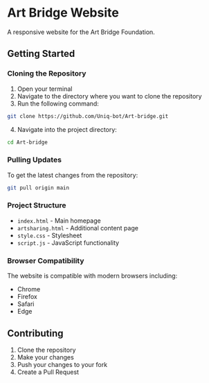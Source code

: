 # Art Bridge Website

A responsive website for the Art Bridge Foundation.

## Getting Started

### Cloning the Repository

1. Open your terminal
2. Navigate to the directory where you want to clone the repository
3. Run the following command:

```bash
git clone https://github.com/Uniq-bot/Art-bridge.git
```

4. Navigate into the project directory:
```bash
cd Art-bridge
```

### Pulling Updates

To get the latest changes from the repository:

```bash
git pull origin main
```

### Project Structure

- `index.html` - Main homepage
- `artsharing.html` - Additional content page
- `style.css` - Stylesheet
- `script.js` - JavaScript functionality

### Browser Compatibility

The website is compatible with modern browsers including:
- Chrome
- Firefox
- Safari
- Edge

## Contributing

1. Clone the repository
2. Make your changes
3. Push your changes to your fork
4. Create a Pull Request
